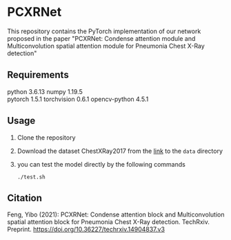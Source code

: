 # PCXRNet

This repository contains the PyTorch implementation of our network proposed in the paper "PCXRNet: Condense attention module and Multiconvolution spatial attention module for Pneumonia Chest X-Ray detection"


## Requirements
python		3.6.13
numpy	   	  1.19.5		
pytorch	  	1.5.1
torchvision	 0.6.1
opencv-python	4.5.1


## Usage
1. Clone the repository

2. Download the dataset ChestXRay2017 from the [link](https://data.mendeley.com/datasets/rscbjbr9sj/2) to the  `data` directory

3. you can  test the model directly by the following commands

   ```
   ./test.sh
   ```

   


## Citation
Feng, Yibo (2021): PCXRNet: Condense attention block and Multiconvolution spatial attention block for Pneumonia Chest X-Ray detection. TechRxiv. Preprint. https://doi.org/10.36227/techrxiv.14904837.v3 